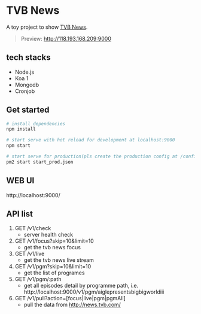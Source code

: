 # TVB News 
A toy project to show [TVB News](http://news.tvb.com/).

>  Preview: http://118.193.168.209:9000 
 
## tech stacks
- Node.js
- Koa 1
- Mongodb
- Cronjob

## Get started

``` bash
# install dependencies
npm install

# start serve with hot reload for development at localhost:9000
npm start

# start serve for production(pls create the production config at /config/env)
pm2 start start_prod.json
```

## WEB UI
http://localhost:9000/

## API list
1. GET /v1/check
	- server health check
2. GET /v1/focus?skip=10&limit=10
	 - get the tvb news focus
3. GET /v1/live
	- get the tvb news live stream
4. GET /v1/pgm?skip=10&limit=10
	- get the list of programes 
5. GET /v1/pgm/:path
	- get all episodes detail by programme path, i.e. http://localhost:9000/v1/pgm/aiglepresentsbigbigworldiii
6. GET /v1/pull?action=[focus|live|pgm|pgmAll]
	- pull the data from http://news.tvb.com/
